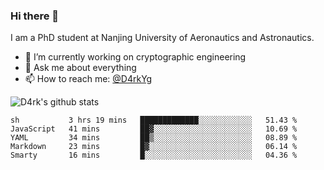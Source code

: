 ### Hi there 👋

I am a PhD student at Nanjing University of Aeronautics and Astronautics.

- 🔭 I’m currently working on cryptographic engineering
- 💬 Ask me about everything
- 📫 How to reach me: [@D4rkYg](https://twitter.com/D4rkYg)

![D4rk's github stats](https://github-readme-stats.vercel.app/api?username=dd4rk&show_icons=true&title_color=fff&icon_color=79ff97&text_color=9f9f9f&bg_color=151515)

<!--START_SECTION:waka-->
```text
sh           3 hrs 19 mins   █████████████░░░░░░░░░░░░   51.43 % 
JavaScript   41 mins         ██▓░░░░░░░░░░░░░░░░░░░░░░   10.69 % 
YAML         34 mins         ██▒░░░░░░░░░░░░░░░░░░░░░░   08.89 % 
Markdown     23 mins         █▓░░░░░░░░░░░░░░░░░░░░░░░   06.14 % 
Smarty       16 mins         █░░░░░░░░░░░░░░░░░░░░░░░░   04.36 % 
```
<!--END_SECTION:waka-->
